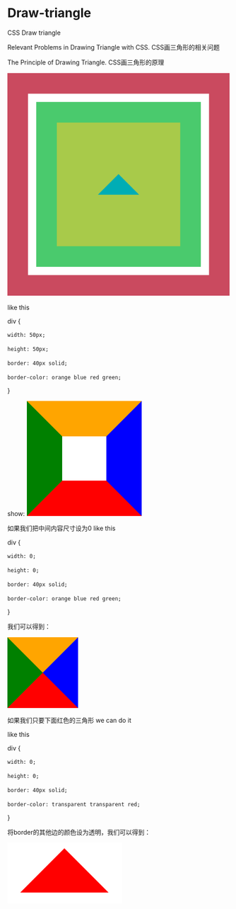 # Draw-triangle
CSS Draw triangle

Relevant Problems in Drawing Triangle with CSS.   CSS画三角形的相关问题  

The Principle of Drawing Triangle.  CSS画三角形的原理

![image](https://github.com/hilads/Draw-triangle/blob/master/images/image.png)

like this


div {

    width: 50px;
		
    height: 50px;
		
    border: 40px solid;
		
    border-color: orange blue red green;
}

show:
![image](https://github.com/hilads/Draw-triangle/blob/master/images/borderDiv.png)

如果我们把中间内容尺寸设为0 like this 

div {

    width: 0;
    
    height: 0;
    
    border: 40px solid;
    
    border-color: orange blue red green;
    
}

我们可以得到：

![image](https://github.com/hilads/Draw-triangle/blob/master/images/borderDiv1.png)

如果我们只要下面红色的三角形 we can do it 

like this

div {

    width: 0;
    
    height: 0;
    
    border: 40px solid;
    
    border-color: transparent transparent red;
    
}

将border的其他边的颜色设为透明，我们可以得到：

![image](https://github.com/hilads/Draw-triangle/blob/master/images/red.png)


